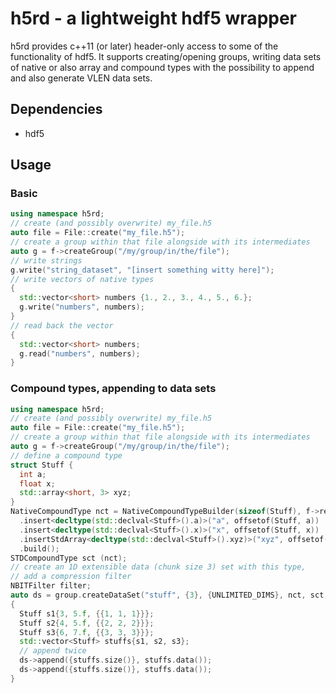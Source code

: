 # h5rd - a lightweight hdf5 wrapper

h5rd provides c++11 (or later) header-only access to some of the functionality of hdf5. It supports
creating/opening groups, writing data sets of native or also array and compound types with the possibility
to append and also generate VLEN data sets.

## Dependencies
- hdf5

## Usage
### Basic
```cpp
using namespace h5rd;
// create (and possibly overwrite) my_file.h5
auto file = File::create("my_file.h5");
// create a group within that file alongside with its intermediates
auto g = f->createGroup("/my/group/in/the/file");
// write strings
g.write("string_dataset", "[insert something witty here]");
// write vectors of native types
{
  std::vector<short> numbers {1., 2., 3., 4., 5., 6.};
  g.write("numbers", numbers);
}
// read back the vector
{
  std::vector<short> numbers;
  g.read("numbers", numbers);
}
```
### Compound types, appending to data sets
```cpp
using namespace h5rd;
// create (and possibly overwrite) my_file.h5
auto file = File::create("my_file.h5");
// create a group within that file alongside with its intermediates
auto g = f->createGroup("/my/group/in/the/file");
// define a compound type
struct Stuff {
  int a;
  float x;
  std::array<short, 3> xyz;
}
NativeCompoundType nct = NativeCompoundTypeBuilder(sizeof(Stuff), f->ref())
  .insert<decltype(std::declval<Stuff>().a)>("a", offsetof(Stuff, a))
  .insert<decltype(std::declval<Stuff>().x)>("x", offsetof(Stuff, x))
  .insertStdArray<decltype(std::declval<Stuff>().xyz)>("xyz", offsetof(Stuff, xyz))
  .build();
STDCompoundType sct (nct);
// create an 1D extensible data (chunk size 3) set with this type,
// add a compression filter
NBITFilter filter;
auto ds = group.createDataSet("stuff", {3}, {UNLIMITED_DIMS}, nct, sct, {&filter});
{
  Stuff s1{3, 5.f, {{1, 1, 1}}};
  Stuff s2{4, 5.f, {{2, 2, 2}}};
  Stuff s3{6, 7.f, {{3, 3, 3}}};
  std::vector<Stuff> stuffs{s1, s2, s3};
  // append twice
  ds->append({stuffs.size()}, stuffs.data());
  ds->append({stuffs.size()}, stuffs.data());
}
```
